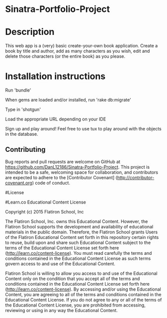 # Sinatra-Portfolio-Project

# Description

This web app is a (very) basic create-your-own book application. Create a book by title and author, add as many characters as you wish, edit and delete those characters (or the entire book) as you please.

# Installation instructions

Run 'bundle'

When gems are loaded and/or installed, run 'rake db:migrate'

Type in 'shotgun'

Load the appropriate URL depending on your IDE

Sign up and play around! Feel free to use tux to play around with the objects in the database.

## Contributing

Bug reports and pull requests are welcome on GitHub at https://github.com/DanL12186/Sinatra-Portfolio-Project. This project is intended to be a safe, welcoming space for collaboration, and contributors are expected to adhere to the [Contributor Covenant] (http://contributor-covenant.org) code of conduct.

#License

#Learn.co Educational Content License

Copyright (c) 2015 Flatiron School, Inc

The Flatiron School, Inc. owns this Educational Content. However, the Flatiron School supports the development and availability of educational materials in the public domain. Therefore, the Flatiron School grants Users of the Flatiron Educational Content set forth in this repository certain rights to reuse, build upon and share such Educational Content subject to the terms of the Educational Content License set forth here (http://learn.co/content-license). You must read carefully the terms and conditions contained in the Educational Content License as such terms govern access to and use of the Educational Content.

Flatiron School is willing to allow you access to and use of the Educational Content only on the condition that you accept all of the terms and conditions contained in the Educational Content License set forth here (http://learn.co/content-license). By accessing and/or using the Educational Content, you are agreeing to all of the terms and conditions contained in the Educational Content License. If you do not agree to any or all of the terms of the Educational Content License, you are prohibited from accessing, reviewing or using in any way the Educational Content.
